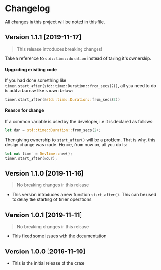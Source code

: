 # Changelog
All changes in this project will be noted in this file.
## Version 1.1.1 [2019-11-17]
> This release introduces breaking changes!

Take a reference to `std::time::duration` instead of taking it's ownership.
#### Upgrading exisiting code
If you had done something like `timer.start_after(std::time::Duration::from_secs(2))`, all you need to do is add a borrow like shown below:
```rust
timer.start_after(&std::time::Duration::from_secs(2))
```
#### Reason for change
If a common variable is used by the developer, i.e it is declared as follows:
```rust
let dur = std::time::Duration::from_secs(2);
```
Then giving ownership to `start_after()` will be a problem. That is why, this design change was made. Hence, from now on, all you do is:
```rust
let mut timer = DevTime::new();
timer.start_after(&dur);
```

## Version 1.1.0 [2019-11-16]
> No breaking changes in this release
- This version introduces a new function `start_after()`. This can be used to delay the starting of timer operations

## Version 1.0.1 [2019-11-11]
> No breaking changes in this release
- This fixed some issues with the documentation

## Version 1.0.0 [2019-11-10]
- This is the initial release of the crate